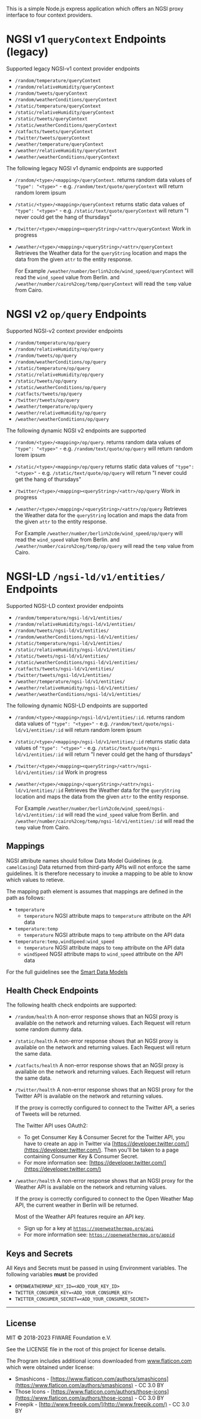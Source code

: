 This is a simple Node.js express application which offers an NGSI proxy interface to four context providers.

# NGSI v1 `queryContext` Endpoints (legacy)

Supported legacy NGSI-v1 context provider endpoints

-   `/random/temperature/queryContext`
-   `/random/relativeHumidity/queryContext`
-   `/random/tweets/queryContext`
-   `/random/weatherConditions/queryContext`
-   `/static/temperature/queryContext`
-   `/static/relativeHumidity/queryContext`
-   `/static/tweets/queryContext`
-   `/static/weatherConditions/queryContext`
-   `/catfacts/tweets/queryContext`
-   `/twitter/tweets/queryContext`
-   `/weather/temperature/queryContext`
-   `/weather/relativeHumidity/queryContext`
-   `/weather/weatherConditions/queryContext`

The following legacy NGSI v1 dynamic endpoints are supported

-   `/random/<type>/<mapping>/queryContext`. returns random data values of `"type": "<type>"` - e.g.
    `/random/text/quote/queryContext` will return random lorem ipsum

-   `/static/<type>/<mapping>/queryContext` returns static data values of `"type": "<type>"` - e.g.
    `/static/text/quote/queryContext` will return "I never could get the hang of thursdays"

-   `/twitter/<type>/<mapping><queryString>/<attr>/queryContext` Work in progress

-   `/weather/<type>/<mapping>/<queryString>/<attr>/queryContext` Retrieves the Weather data for the `queryString`
    location and maps the data from the given `attr` to the entity response.

    For Example `/weather/number/berlin%2cde/wind_speed/queryContext` will read the `wind_speed` value from Berlin. and
    `/weather/number/cairo%2ceg/temp/queryContext` will read the `temp` value from Cairo.

# NGSI v2 `op/query` Endpoints

Supported NGSI-v2 context provider endpoints

-   `/random/temperature/op/query`
-   `/random/relativeHumidity/op/query`
-   `/random/tweets/op/query`
-   `/random/weatherConditions/op/query`
-   `/static/temperature/op/query`
-   `/static/relativeHumidity/op/query`
-   `/static/tweets/op/query`
-   `/static/weatherConditions/op/query`
-   `/catfacts/tweets/op/query`
-   `/twitter/tweets/op/query`
-   `/weather/temperature/op/query`
-   `/weather/relativeHumidity/op/query`
-   `/weather/weatherConditions/op/query`

The following dynamic NGSI v2 endpoints are supported

-   `/random/<type>/<mapping>/op/query`. returns random data values of `"type": "<type>"` - e.g.
    `/random/text/quote/op/query` will return random lorem ipsum

-   `/static/<type>/<mapping>/op/query` returns static data values of `"type": "<type>"` - e.g.
    `/static/text/quote/op/query` will return "I never could get the hang of thursdays"

-   `/twitter/<type>/<mapping><queryString>/<attr>/op/query` Work in progress

-   `/weather/<type>/<mapping>/<queryString>/<attr>/op/query` Retrieves the Weather data for the `queryString` location
    and maps the data from the given `attr` to the entity response.

    For Example `/weather/number/berlin%2cde/wind_speed/op/query` will read the `wind_speed` value from Berlin. and
    `/weather/number/cairo%2ceg/temp/op/query` will read the `temp` value from Cairo.

# NGSI-LD `/ngsi-ld/v1/entities/` Endpoints

Supported NGSI-LD context provider endpoints

-   `/random/temperature/ngsi-ld/v1/entities/`
-   `/random/relativeHumidity/ngsi-ld/v1/entities/`
-   `/random/tweets/ngsi-ld/v1/entities/`
-   `/random/weatherConditions/ngsi-ld/v1/entities/`
-   `/static/temperature/ngsi-ld/v1/entities/`
-   `/static/relativeHumidity/ngsi-ld/v1/entities/`
-   `/static/tweets/ngsi-ld/v1/entities/`
-   `/static/weatherConditions/ngsi-ld/v1/entities/`
-   `/catfacts/tweets/ngsi-ld/v1/entities/`
-   `/twitter/tweets/ngsi-ld/v1/entities/`
-   `/weather/temperature/ngsi-ld/v1/entities/`
-   `/weather/relativeHumidity/ngsi-ld/v1/entities/`
-   `/weather/weatherConditions/ngsi-ld/v1/entities/`

The following dynamic NGSI-LD endpoints are supported

-   `/random/<type>/<mapping>/ngsi-ld/v1/entities/:id`. returns random data values of `"type": "<type>"` - e.g.
    `/random/text/quote/ngsi-ld/v1/entities/:id` will return random lorem ipsum

-   `/static/<type>/<mapping>/ngsi-ld/v1/entities/:id` returns static data values of `"type": "<type>"` - e.g.
    `/static/text/quote/ngsi-ld/v1/entities/:id` will return "I never could get the hang of thursdays"

-   `/twitter/<type>/<mapping><queryString>/<attr>/ngsi-ld/v1/entities/:id` Work in progress

-   `/weather/<type>/<mapping>/<queryString>/<attr>/ngsi-ld/v1/entities/:id` Retrieves the Weather data for the
    `queryString` location and maps the data from the given `attr` to the entity response.

    For Example `/weather/number/berlin%2cde/wind_speed/ngsi-ld/v1/entities/:id` will read the `wind_speed` value from
    Berlin. and `/weather/number/cairo%2ceg/temp/ngsi-ld/v1/entities/:id` will read the `temp` value from Cairo.

## Mappings

NGSI attribute names should follow Data Model Guidelines (e.g. `camelCasing`) Data returned from third-party APIs will
not enforce the same guidelines. It is therefore necessary to invoke a mapping to be able to know which values to
retieve.

The mapping path element is assumes that mappings are defined in the path as follows:

-   `temperature`
    -   `temperature` NGSI attribute maps to `temperature` attribute on the API data
-   `temperature:temp`
    -   `temperature` NGSI attribute maps to `temp` attribute on the API data
-   `temperature:temp,windSpeed:wind_speed`
    -   `temperature` NGSI attribute maps to `temp` attribute on the API data
    -   `windSpeed` NGSI attribute maps to `wind_speed` attribute on the API data

For the full guidelines see the
[Smart Data Models](https://smartdatamodels.org/)

## Health Check Endpoints

The following health check endpoints are supported:

-   `/random/health` A non-error response shows that an NGSI proxy is available on the network and returning values.
    Each Request will return some random dummy data.

-   `/static/health` A non-error response shows that an NGSI proxy is available on the network and returning values.
    Each Request will return the same data.

-   `/catfacts/health` A non-error response shows that an NGSI proxy is available on the network and returning values.
    Each Request will return the same data.

-   `/twitter/health` A non-error response shows that an NGSI proxy for the Twitter API is available on the network and
    returning values.

    If the proxy is correctly configured to connect to the Twitter API, a series of Tweets will be returned.

    The Twitter API uses OAuth2:

    -   To get Consumer Key & Consumer Secret for the Twitter API, you have to create an app in Twitter via
        [https://developer.twitter.com/](https://developer.twitter.com/). Then you'll be taken to a page containing
        Consumer Key & Consumer Secret.
    -   For more information see: [https://developer.twitter.com/](https://developer.twitter.com/)

-   `/weather/health` A non-error response shows that an NGSI proxy for the Weather API is available on the network and
    returning values.

    If the proxy is correctly configured to connect to the Open Weather Map API, the current weather in Berlin will be
    returned.

    Most of the Weather API features require an API key.

    -   Sign up for a key at [`https://openweathermap.org/api`](https://openweathermap.org/api)
    -   For more information see: [`https://openweathermap.org/appid`](https://openweathermap.org/appid)

## Keys and Secrets

All Keys and Secrets must be passed in using Environment variables. The following variables **must** be provided

-   `OPENWEATHERMAP_KEY_ID=<ADD_YOUR_KEY_ID>`
-   `TWITTER_CONSUMER_KEY=<ADD_YOUR_CONSUMER_KEY>`
-   `TWITTER_CONSUMER_SECRET=<ADD_YOUR_CONSUMER_SECRET>`

---

## License

MIT © 2018-2023 FIWARE Foundation e.V.

See the LICENSE file in the root of this project for license details.

The Program includes additional icons downloaded from www.flaticon.com which were obtained under license:

-   Smashicons - [https://www.flaticon.com/authors/smashicons](https://www.flaticon.com/authors/smashicons) - CC 3.0 BY
-   Those Icons - [https://www.flaticon.com/authors/those-icons](https://www.flaticon.com/authors/those-icons) - CC 3.0
    BY
-   Freepik - [http://www.freepik.com/](http://www.freepik.com/) - CC 3.0 BY
